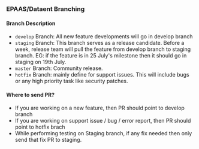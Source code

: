 ### EPAAS/Dataent Branching

#### Branch Description
 - `develop` Branch: All new feature developments will go in develop branch
 - `staging` Branch: This branch serves as a release candidate. Before a week, release team will pull the feature from develop branch to staging branch.
    EG: if the feature is in 25 July's milestone then it should go in staging on 19th July.
 - `master` Branch: Community release.
 - `hotfix` Branch: mainly define for support issues. This will include bugs or any high priority task like security patches.

#### Where to send PR?
 - If you are working on a new feature, then PR should point to develop branch
 - If you are working on support issue / bug / error report, then PR should point to hotfix brach
 - While performing testing on Staging branch, if any fix needed then only send that fix PR to staging.